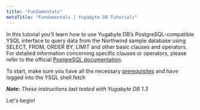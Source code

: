 ```yaml
---
title: "Fundamentals"
metaTitle: "Fundamentals | Yugabyte DB Tutorials"
---
```


In this tutorial you’ll learn how to use Yugabyte DB’s PostgreSQL-compatible YSQL interface to query data from the Northwind sample database using SELECT, FROM, ORDER BY, LIMIT and other basic clauses and operators. For detailed information concerning specific clauses or operators, please refer to the official [PostgreSQL documentation](https://www.postgresql.org/docs/).

To start, make sure you have all the necessary [prerequisites](https://github.com/Yugabyte/yugabyte-db/wiki/YSQL-Tutorial:-Prerequisites) and have logged into the YSQL shell.fetch

_**Note:** These instructions last tested with Yugabyte DB 1.3_

Let's begin!


